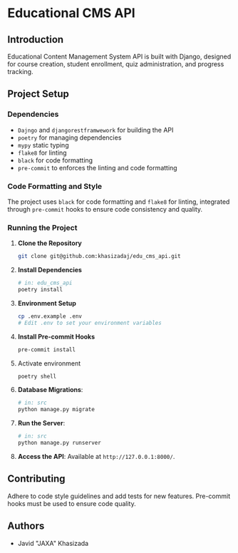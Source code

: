 # Educational CMS API

## Introduction

Educational Content Management System API is built with Django, designed for course creation, student enrollment, quiz administration, and progress tracking.


## Project Setup

### Dependencies

- `Dajngo` and `djangorestframwework` for building the API
- `poetry` for managing dependencies
- `mypy` static typing
- `flake8` for linting
- `black` for code formatting
- `pre-commit` to enforces the linting and code formatting

### Code Formatting and Style

The project uses `black` for code formatting and `flake8` for linting, integrated through `pre-commit` hooks to ensure code consistency and quality.


### Running the Project

1. **Clone the Repository**
   ```bash
   git clone git@github.com:khasizadaj/edu_cms_api.git
   ```

2. **Install Dependencies**
   ```bash
   # in: edu_cms_api
   poetry install
   ```

3. **Environment Setup**
   ```bash
   cp .env.example .env
   # Edit .env to set your environment variables
   ```

4. **Install Pre-commit Hooks**
   ```bash
   pre-commit install
   ```

5. Activate environment
    ```bash
    poetry shell
    ```

5. **Database Migrations**:
   ```bash
   # in: src
   python manage.py migrate
   ```

6. **Run the Server**:
   ```bash
   # in: src
   python manage.py runserver
   ```

7. **Access the API**:
   Available at `http://127.0.0.1:8000/`.

## Contributing

Adhere to code style guidelines and add tests for new features. Pre-commit hooks must be used to ensure code quality.

## Authors

- Javid "JAXA" Khasizada